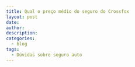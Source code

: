 ```yaml
---
title: Qual o preço médio do seguro do Crossfox
layout: post
date:
author:
description:
categories:
  - blog
tags:
  - Dúvidas sobre seguro auto
---
```

